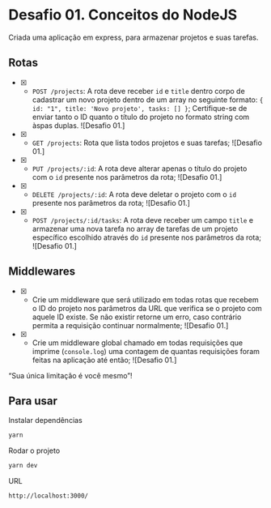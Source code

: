 # Desafio 01. Conceitos do NodeJS

Criada uma aplicação em express, para armazenar projetos e suas tarefas.

## Rotas

- [x] - `POST /projects`: A rota deve receber `id` e `title` dentro corpo de cadastrar um novo projeto dentro de um array no seguinte formato: `{ id: "1", title: 'Novo projeto', tasks: [] }`; Certifique-se de enviar tanto o ID quanto o título do projeto no formato string com àspas duplas.
![Desafio 01.]

- [x] - `GET /projects`: Rota que lista todos projetos e suas tarefas;
![Desafio 01.]

- [x] - `PUT /projects/:id`: A rota deve alterar apenas o título do projeto com o `id` presente nos parâmetros da rota;
![Desafio 01.]

- [x] - `DELETE /projects/:id`: A rota deve deletar o projeto com o `id` presente nos parâmetros da rota;
![Desafio 01.]

- [x] - `POST /projects/:id/tasks`: A rota deve receber um campo `title` e armazenar uma nova tarefa no array de tarefas de um projeto específico escolhido através do `id` presente nos parâmetros da rota;
![Desafio 01.]



## Middlewares

- [x] - Crie um middleware que será utilizado em todas rotas que recebem o ID do projeto nos parâmetros da URL que verifica se o projeto com aquele ID existe. Se não existir retorne um erro, caso contrário permita a requisição continuar normalmente;
![Desafio 01.]

- [x] - Crie um middleware global chamado em todas requisições que imprime (`console.log`) uma contagem de quantas requisições foram feitas na aplicação até então;
![Desafio 01.]

“Sua única limitação é você mesmo”!

## Para usar

Instalar dependências
```sh
yarn
```
Rodar o projeto
```sh
yarn dev
```
URL
```sh
http://localhost:3000/
```
